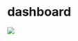 # dashboard
<img src="https://res.cloudinary.com/navtech/image/upload/v1633608946/chrome_mI4obO2uO1_xe3ysh.png">
